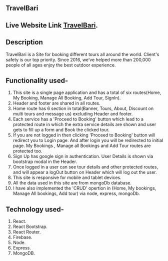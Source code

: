 ## TravelBari

## Live Website Link [TravelBari](https://travel-bari.web.app/).

## Description

TravelBari is a Site for booking different tours all around the world. Client's safety is our top priority. Since 2016, we’ve helped more than 200,000 people of all ages enjoy the best outdoor experience.

## Functionality used-

1. This site is a single page application and has a total of six routes(Home, My Booking, Manage All Booking, Add Tour, SignIn).
2. Header and footer are shared in all routes.
3. Home route has 6 section in total(Banner, Tours, About, Discount on multi tours and message us) excluding Header and footer.
4. Each service has a 'Proceed to Booking' button which lead to a protected route in which the extra service details are shown and user gets to fill up a form and Book the clicked tour.
5. If you are not logged in then clicking 'Proceed to Booking' button will redirect you to Login page. And after login you will be redirected to initial page. My Bookings , Manage all Bookings and Add Tour routes are protected too.
6. Sign Up has google sign in authentication. User Details is shown via bootstrap modal in the Header.
7. Once logged in a user can see tour details and other protected routes, and will appear a logOut button on Header which will log out the user.
8. This site is responsive for mobile and tablet devices.
9. All the data used in this site are from mongoDb database.
10. I have also implemented the 'CRUD' opertion in (Home, My bookings, Manage All bookings, Add tour) via node, express, mongoDb.

## Technology used-

1. React.
2. React Bootstrap.
3. React Router.
4. Firebase.
5. Node.
6. Express.
7. MongoDB.
